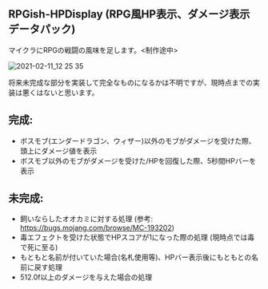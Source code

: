 ## RPGish-HPDisplay (RPG風HP表示、ダメージ表示データパック)

マイクラにRPGの戦闘の風味を足します。<制作途中>

![2021-02-11_12 25 35](https://user-images.githubusercontent.com/78842898/166111524-b363d19f-2ffd-4beb-a8f7-b730401f0fd0.png)

将来未完成な部分を実装して完全なものになるかは不明ですが、現時点までの実装は悪くはないと思います。

## 完成:
  
  - ボスモブ(エンダードラゴン、ウィザー)以外のモブがダメージを受けた際、頭上にダメージ値を表示
  - ボスモブ以外のモブがダメージを受けた/HPを回復した際、5秒間HPバーを表示

## 未完成:

  - 飼いならしたオオカミに対する処理 (参考: https://bugs.mojang.com/browse/MC-193202)
  - 毒エフェクトを受けた状態でHPスコアが1になった際の処理 (現時点では毒で死に至る)
  - もともと名前が付いていた場合(名札使用等)、HPバー表示後にもともとの名前に戻す処理
  - 512.0f以上のダメージを与えた場合の処理
